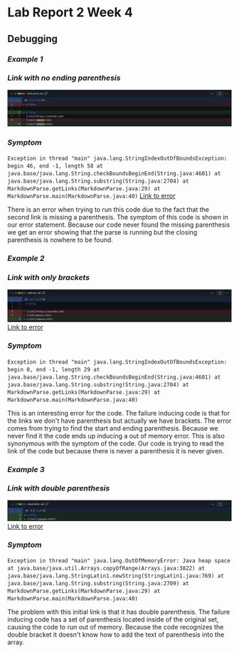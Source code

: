 # Lab Report 2 Week 4
## Debugging

### _Example 1_
### _Link with no ending parenthesis_
![image](images/file1.png)

### _Symptom_
`Exception in thread "main" java.lang.StringIndexOutOfBoundsException: begin 46, end -1, length 58
        at java.base/java.lang.String.checkBoundsBeginEnd(String.java:4601)
        at java.base/java.lang.String.substring(String.java:2704)
        at MarkdownParse.getLinks(MarkdownParse.java:29)
        at MarkdownParse.main(MarkdownParse.java:40)`
[Link to error](https://github.com/kjhlee/markdown-parser/commit/f1c4a74f46d45a298c460a4ec4ac9260b0f878af)

There is an error when trying to run this code due to the fact that the second link is missing a parenthesis. The symptom of this code is shown in our error statement. Because our code never found the missing parenthesis we get an error showing that the parse is running but the closing parenthesis is nowhere to be found.

### _Example 2_
### _Link with only brackets_
![image](images/file2.png)
[Link to error](https://github.com/kjhlee/markdown-parser/commit/f6fdf4934c1e2fc0a2a6b108bd4dae77ca58db8b)

### _Symptom_
`Exception in thread "main" java.lang.StringIndexOutOfBoundsException: begin 0, end -1, length 29
        at java.base/java.lang.String.checkBoundsBeginEnd(String.java:4601)
        at java.base/java.lang.String.substring(String.java:2704)
        at MarkdownParse.getLinks(MarkdownParse.java:29)
        at MarkdownParse.main(MarkdownParse.java:40)`

This is an interesting error for the code. The failure inducing code is that for the links we don't have parenthesis but actually we have brackets. The error comes from trying to find the start and ending parenthesis. Because we never find it the code ends up inducing a out of memory error. This is also synonymous with the symptom of the code. Our code is trying to read the link of the code but because there is never a parenthesis it is never given.

### _Example 3_
### _Link with double parenthesis_
![image](images/file3.png)
[Link to error](https://github.com/kjhlee/markdown-parser/commit/90b30cc4d7fa367c22d6e0f3452a330701ef7b96)

### _Symptom_
`Exception in thread "main" java.lang.OutOfMemoryError: Java heap space
        at java.base/java.util.Arrays.copyOfRange(Arrays.java:3822)
        at java.base/java.lang.StringLatin1.newString(StringLatin1.java:769)
        at java.base/java.lang.String.substring(String.java:2709)
        at MarkdownParse.getLinks(MarkdownParse.java:29)
        at MarkdownParse.main(MarkdownParse.java:40)`

The problem with this initial link is that it has double parenthesis. The failure inducing code has a set of parenthesis located inside of the original set, causing the code to run out of memory. Because the code recognizes the double bracket it doesn't know how to add the text of parenthesis into the array. 
